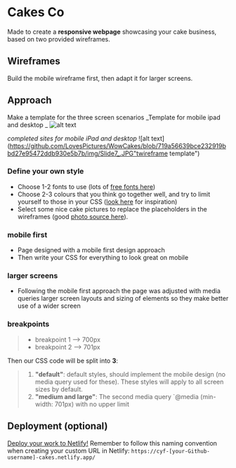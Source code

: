 # Cakes Co

Made to create a **responsive webpage** showcasing your cake business, based on two provided wireframes.

## Wireframes

Build the mobile wireframe first, then adapt it for larger screens.

## Approach

Make a template for the three screen scenarios
_Template for mobile ipad and desktop _
![alt text](https://github.com/LovesPictures/WowCakes/blob/master/img/Slide6.JPG "twireframe template")

_completed sites for mobile iPad and desktop_
![alt text](https://github.com/LovesPictures/WowCakes/blob/719a56639bce232919bbd27e95472ddb930e5b7b/img/Slide7_.JPG"twireframe template")

### Define your own style

- Choose 1-2 fonts to use (lots of [free fonts here](https://fonts.google.com/))
- Choose 2-3 colours that you think go together well, and try to limit yourself to those in your CSS ([look here](https://coolors.co/palettes/trending) for inspiration)
- Select some nice cake pictures to replace the placeholders in the wireframes (good [photo source here](https://unsplash.com/images/food/cake)).

### mobile first

- Page designed with a mobile first design approach
- Then write your CSS for everything to look great on mobile

### larger screens

- Following the mobile first approach the page was adjusted with media queries larger screen layouts and sizing of elements so they make better use of a wider screen

### breakpoints

> - breakpoint 1 --> 700px
> - breakpoint 2 --> 701px

Then our CSS code will be split into **3**:

> 1. **"default"**: default styles, should implement the mobile design (no media query used for these). These styles will apply to all screen sizes by default.
> 2. **"medium and large"**: The second media query `@media (min-width: 701px) with no upper limit

## Deployment (optional)

[Deploy your work to Netlify!](https://syllabus.codeyourfuture.io/workshops/deployment/workshop/instructions/)
Remember to follow this naming convention when creating your custom URL in Netlify: `https://cyf-[your-Github-username]-cakes.netlify.app/`
